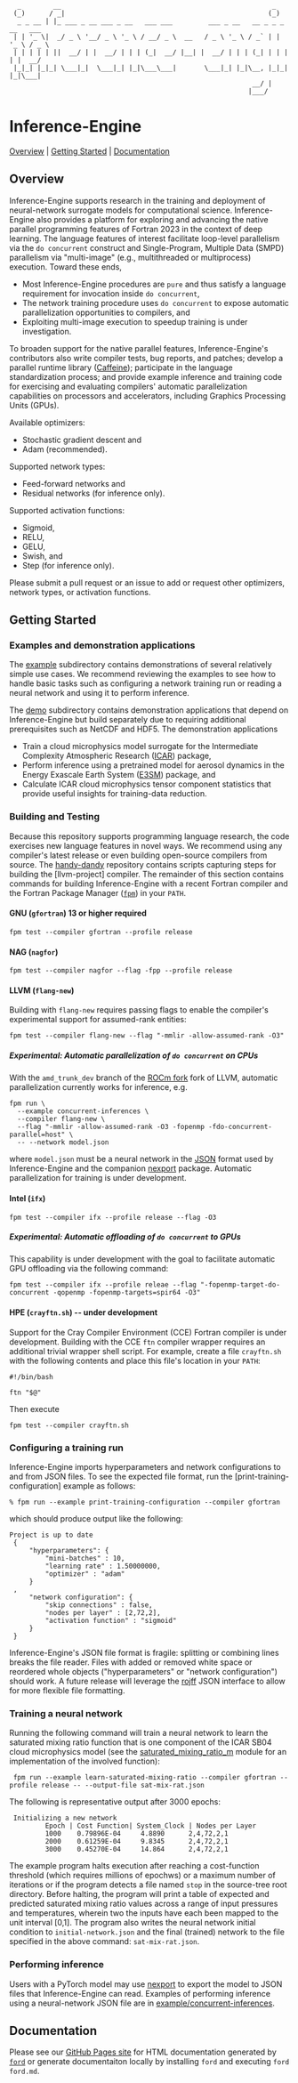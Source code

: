 
```ascii
  _        __                                                     _            
 (_)      / _|                                                   (_)           
  _ _ __ | |_ ___ _ __ ___ _ __   ___ ___         ___ _ __   __ _ _ _ __   ___ 
 | | '_ \|  _/ _ \ '__/ _ \ '_ \ / __/ _ \  __   / _ \ '_ \ / _` | | '_ \ / _ \
 | | | | | ||  __/ | |  __/ | | | (_|  __/ |__| |  __/ | | | (_| | | | | |  __/
 |_|_| |_|_| \___|_|  \___|_| |_|\___\___|       \___|_| |_|\__, |_|_| |_|\___|
                                                             __/ |             
                                                            |___/              
```
Inference-Engine
================

[Overview](#overview) | [Getting Started](#getting-started) | [Documentation](#documentation)

Overview
--------
Inference-Engine supports research in the training and deployment of neural-network surrogate models for computational science.
Inference-Engine also provides a platform for exploring and advancing the native parallel programming features of Fortran 2023 in the context of deep learning.
The language features of interest facilitate loop-level parallelism via the `do concurrent` construct and Single-Program, Multiple Data (SMPD) parallelism via "multi-image" (e.g., multithreaded or multiprocess) execution.
Toward these ends,

* Most Inference-Engine procedures are `pure` and thus satisfy a language requirement for invocation inside `do concurrent`,
* The network training procedure uses `do concurrent` to expose automatic parallelization opportunities to compilers, and
* Exploiting multi-image execution to speedup training is under investigation.

To broaden support for the native parallel features, Inference-Engine's contributors also write compiler tests, bug reports, and patches; develop a parallel runtime library ([Caffeine]); participate in the language standardization process; and provide example inference and training code for exercising and evaluating compilers' automatic parallelization capabilities on processors and accelerators, including Graphics Processing Units (GPUs).

Available optimizers:
* Stochastic gradient descent and
* Adam (recommended).

Supported network types:
* Feed-forward networks and
* Residual networks (for inference only).

Supported activation functions:
* Sigmoid,
* RELU,
* GELU,
* Swish, and
* Step (for inference only).

Please submit a pull request or an issue to add or request other optimizers, network types, or activation functions.

Getting Started
---------------

### Examples and demonstration applications
The [example] subdirectory contains demonstrations of several relatively simple use cases.
We recommend reviewing the examples to see how to handle basic tasks such as configuring a network training run or reading a neural network and using it to perform inference.

The [demo] subdirectory contains demonstration applications that depend on Inference-Engine but build separately due to requiring additional prerequisites such as NetCDF and HDF5.
The demonstration applications
 - Train a cloud microphysics model surrogate for the Intermediate Complexity Atmospheric Research ([ICAR]) package,
 - Perform inference using a pretrained model for aerosol dynamics in the Energy Exascale Earth System ([E3SM]) package, and
 - Calculate ICAR cloud microphysics tensor component statistics that provide useful insights for training-data reduction.

### Building and Testing
Because this repository supports programming language research, the code exercises new language features in novel ways.
We recommend using any compiler's latest release or even building open-source compilers from source.
The [handy-dandy] repository contains scripts capturing steps for building the [llvm-project] compiler.
The remainder of this section contains commands for building Inference-Engine with a recent Fortran compiler and the Fortran Package Manager ([`fpm`]) in your `PATH`.

#### GNU (`gfortran`) 13 or higher required
```
fpm test --compiler gfortran --profile release
```

#### NAG (`nagfor`)
```
fpm test --compiler nagfor --flag -fpp --profile release
```

#### LLVM (`flang-new`)
Building with `flang-new` requires passing flags to enable the compiler's experimental support for assumed-rank entities:
```
fpm test --compiler flang-new --flag "-mmlir -allow-assumed-rank -O3"
```

##### _Experimental:_ Automatic parallelization of `do concurrent` on CPUs
With the `amd_trunk_dev` branch of the [ROCm fork] fork of LLVM, automatic parallelization currently works for inference, e.g.
```
fpm run \
  --example concurrent-inferences \
  --compiler flang-new \
  --flag "-mmlir -allow-assumed-rank -O3 -fopenmp -fdo-concurrent-parallel=host" \
  -- --network model.json

```
where `model.json` must be a neural network in the [JSON] format used by Inference-Engine and the companion [nexport] package.
Automatic parallelization for training is under development.

#### Intel (`ifx`)
```
fpm test --compiler ifx --profile release --flag -O3
```

##### _Experimental:_ Automatic offloading of `do concurrent` to GPUs
This capability is under development with the goal to facilitate automatic GPU offloading via the following command:
```
fpm test --compiler ifx --profile releae --flag "-fopenmp-target-do-concurrent -qopenmp -fopenmp-targets=spir64 -O3"
```

#### HPE (`crayftn.sh`) -- under development
Support for the Cray Compiler Environment (CCE) Fortran compiler is under development.
Building with the CCE `ftn` compiler wrapper requires an additional trivial wrapper
shell script. For example, create a file `crayftn.sh` with the following contents and
place this file's location in your `PATH`:
```
#!/bin/bash

ftn "$@"
```
Then execute
```
fpm test --compiler crayftn.sh
```

### Configuring a training run
Inference-Engine imports hyperparameters and network configurations to and from JSON files.
To see the expected file format, run the [print-training-configuration] example as follows:
```
% fpm run --example print-training-configuration --compiler gfortran
```
which should produce output like the following:
```
Project is up to date
 {
     "hyperparameters": {
         "mini-batches" : 10,
         "learning rate" : 1.50000000,
         "optimizer" : "adam"
     }
 ,
     "network configuration": {
         "skip connections" : false,
         "nodes per layer" : [2,72,2],
         "activation function" : "sigmoid"
     }
 }
```
Inference-Engine's JSON file format is fragile: splitting or combining lines breaks the file reader.
Files with added or removed white space or reordered whole objects ("hyperparameters" or "network configuration") should work.
A future release will leverage the [rojff] JSON interface to allow for more flexible file formatting.

### Training a neural network
Running the following command will train a neural network to learn the saturated mixing ratio function that is one component of the ICAR SB04 cloud microphysics model (see the [saturated_mixing_ratio_m] module for an implementation of the involved function):
```
 fpm run --example learn-saturated-mixing-ratio --compiler gfortran --profile release -- --output-file sat-mix-rat.json
```
The following is representative output after 3000 epochs:
```
 Initializing a new network
         Epoch | Cost Function| System_Clock | Nodes per Layer
         1000    0.79896E-04     4.8890      2,4,72,2,1
         2000    0.61259E-04     9.8345      2,4,72,2,1
         3000    0.45270E-04     14.864      2,4,72,2,1
```
The example program halts execution after reaching a cost-function threshold (which requires millions of epochws) or a maximum number of iterations or if the program detects a file named `stop` in the source-tree root directory.
Before halting, the program will print a table of expected and predicted saturated mixing ratio values across a range of input pressures and temperatures, wherein two the inputs have each been mapped to the unit interval [0,1].
The program also writes the neural network initial condition to `initial-network.json` and the final (trained) network to the file specified in the above command: `sat-mix-rat.json`.

### Performing inference
Users with a PyTorch model may use [nexport] to export the model to JSON files that Inference-Engine can read.
Examples of performing inference using a neural-network JSON file are in [example/concurrent-inferences].

Documentation
-------------
Please see our [GitHub Pages site] for HTML documentation generated by [`ford`] or generate documentaiton locally by installing `ford` and executing `ford ford.md`.


[Caffeine]: https://go.lbl.gov/caffeine
[E3SM]: https://e3sm.org
[example]: example
[demo]: demo
[example/print-training-configuration.F90]: example/print-training-configuration.F90
[example/concurrent-inferences]: example/concurrent-inferences
[`ford`]: https://github.com/Fortran-FOSS-Programmers/ford
[`fpm`]: https://github.com/fortran-lang/fpm
[GitHub Pages site]: https://berkeleylab.github.io/inference-engine/ 
[handy-dandy]: https://github.com/rouson/handy-dandy/blob/main/src
[ICAR]: https://github.com/BerkeleyLab/icar/tree/neural-net
[JSON]: https://www.json.org/json-en.html
[nexport]: https://go.lbl.gov/nexport
[ROCm fork]: https://github.com/ROCm/llvm-project
[rojff]: https://gitlab.com/everythingfunctional/rojff
[saturated_mixing_ratio_m]: example/supporting-files/saturated_mixing_ratio_m.f90
[Overview]: #overview
[Getting Started]: #getting-started
[Documentation]: #documentation
[Building and testing]: #building-and-testing
